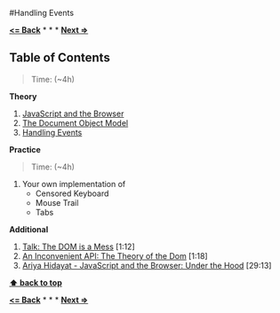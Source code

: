 #Handling Events

**[<= Back](../00-dom/dom.md)**		*	*	*	**[Next =>](../02-project-platform-game/project-platform-game.md)**

## Table of Contents

> Time: (~4h)

**Theory**

1. [JavaScript and the Browser](http://eloquentjavascript.net/12_browser.html)
1. [The Document Object Model](http://eloquentjavascript.net/13_dom.html)
1. [Handling Events](http://eloquentjavascript.net/14_event.html)

**Practice**

> Time: (~4h)

1. Your own implementation of 
	* Censored Keyboard
	* Mouse Trail
	* Tabs

**Additional**

1. [Talk: The DOM is a Mess](http://ejohn.org/blog/the-dom-is-a-mess/) [1:12]
1. [An Inconvenient API: The Theory of the Dom](http://yuiblog.com/blog/2006/10/20/video-crockford-domtheory) [1:18]
1. [Ariya Hidayat - JavaScript and the Browser: Under the Hood](https://www.youtube.com/watch?v=dibzLw4wPms) [29:13]

**[⬆ back to top](#table-of-contents)**

**[<= Back](../00-dom/dom.md)**		*	*	*	**[Next =>](../02-project-platform-game/project-platform-game.md)**
